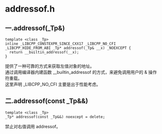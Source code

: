 # addressof.h
## 一.addressof(_Tp&)
```
template <class _Tp>
inline _LIBCPP_CONSTEXPR_SINCE_CXX17 _LIBCPP_NO_CFI _LIBCPP_HIDE_FROM_ABI _Tp* addressof(_Tp& __x) _NOEXCEPT {
  return __builtin_addressof(__x);
}
```
提供了一种可靠的方式来获取左值对象的地址。  
通过调用编译器内建函数 __builtin_addressof 的方式，来避免调用用户的 & 操作符重载。  
这里声明 _LIBCPP_NO_CFI 主要是出于性能考虑。

## 二.addressof(const _Tp&&)
```
template <class _Tp>
_Tp* addressof(const _Tp&&) noexcept = delete;
```
禁止对右值调用 addressof。
